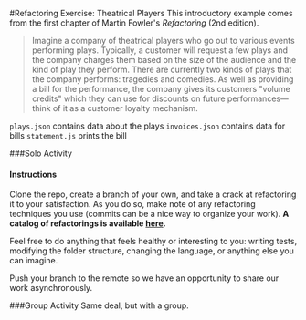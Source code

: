 #Refactoring Exercise: Theatrical Players
This introductory example comes from the first chapter of Martin Fowler's _Refactoring_ (2nd edition). 

> Imagine a company of theatrical players who go out to various events performing plays. Typically, a customer will request a few plays and the company charges them based on the size of the audience and the kind of play they perform. There are currently two kinds of plays that the company performs: tragedies and comedies. As well as providing a bill for the performance, the company gives its customers "volume credits" which they can use for discounts on future performances—think of it as a customer loyalty mechanism.

`plays.json` contains data about the plays
`invoices.json` contains data for bills
`statement.js` prints the bill

###Solo Activity

#### Instructions
Clone the repo, create a branch of your own, and take a crack at refactoring it to your satisfaction. As you do so, make note of any refactoring techniques you use (commits can be a nice way to organize your work). **A catalog of refactorings is available [here](https://refactoring.com/catalog/).**

Feel free to do anything that feels healthy or interesting to you: writing tests, modifying the folder structure, changing the language, or anything else you can imagine. 

Push your branch to the remote so we have an opportunity to share our work asynchronously.

###Group Activity
Same deal, but with a group.
